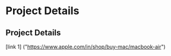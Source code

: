 # Project Details
## Project Details

[link 1] ("https://www.apple.com/in/shop/buy-mac/macbook-air")
